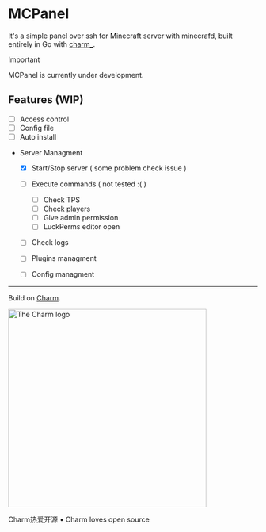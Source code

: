 # MCPanel 
It's a simple panel over ssh for Minecraft server with minecrafd, built entirely in Go with [charm_](https://charm.sh/).

> [!IMPORTANT]
> MCPanel is currently under development.

## Features (WIP)
- [ ] Access control
- [ ] Config file
- [ ] Auto install
- Server Managment
    - [x] Start/Stop server ( some problem check issue )
    - [ ] Execute commands ( not tested :( )
        - [ ] Check TPS
        - [ ] Check players
        - [ ] Give admin permission
        - [ ] LuckPerms editor open
    - [ ] Check logs
    - [ ] Plugins managment
    - [ ] Config managment


---

Build on [Charm](https://charm.sh).

<a href="https://charm.sh/"><img alt="The Charm logo" src="https://stuff.charm.sh/charm-badge.jpg" width="400"></a>

Charm热爱开源 • Charm loves open source